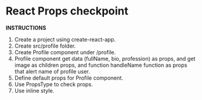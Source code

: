 ﻿# React Props checkpoint

**INSTRUCTIONS**  

1. Create a project using create-react-app.  
2. Create src/profile folder.  
3. Create Profile component under /profile.  
4. Profile component get data (fullName, bio, profession) as props, and get image as children props, and function handleName function as props that alert name of profile user.  
5. Define default props for Profile component.  
6. Use PropsType to check props.  
7. Use inline style.  